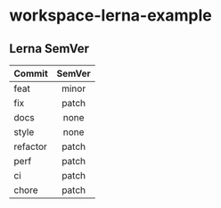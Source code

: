 # workspace-lerna-example

## Lerna SemVer

| Commit   | SemVer |
| -------- | :----: |
| feat     | minor  |
| fix      | patch  |
| docs     |  none  |
| style    |  none  |
| refactor | patch  |
| perf     | patch  |
| ci       | patch  |
| chore    | patch  |
